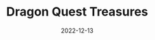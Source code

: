 ---
title: 'Dragon Quest Treasures'
tags:
  - game
  - platform_switch
  - genre_action-adventure
  - genre_rpg
digital: false
physical: true
guide: false
pending: false
date: 2022-12-13
permalink: false
---